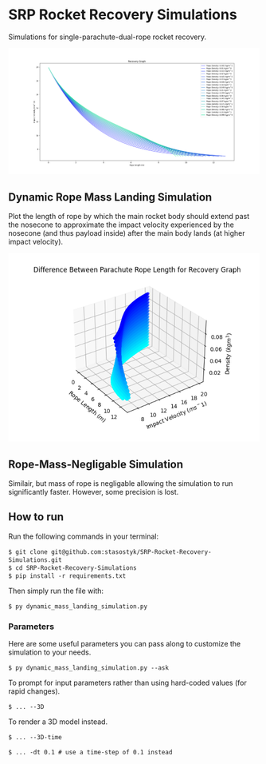 # SRP Rocket Recovery Simulations
Simulations for single-parachute-dual-rope rocket recovery. 

![Figure 1](Figure_2.png)

## Dynamic Rope Mass Landing Simulation
Plot the length of rope by which the main rocket body should extend past the nosecone to approximate the impact velocity experienced by the nosecone (and thus payload inside) after the main body lands (at higher impact velocity).

![Figure 1](Figure_3.png)

## Rope-Mass-Negligable Simulation
Similair, but mass of rope is negligable allowing the simulation to run significantly faster. However, some precision is lost.

## How to run
Run the following commands in your terminal:
```shell
$ git clone git@github.com:stasostyk/SRP-Rocket-Recovery-Simulations.git
$ cd SRP-Rocket-Recovery-Simulations
$ pip install -r requirements.txt
```
Then simply run the file with:
```shell
$ py dynamic_mass_landing_simulation.py
```

### Parameters
Here are some useful parameters you can pass along to customize the simulation to your needs.

```shell
$ py dynamic_mass_landing_simulation.py --ask
```

To prompt for input parameters rather than using hard-coded values (for rapid changes).

```shell
$ ... --3D
```
To render a 3D model instead.

```shell
$ ... --3D-time
```

```shell
$ ... -dt 0.1 # use a time-step of 0.1 instead
```

